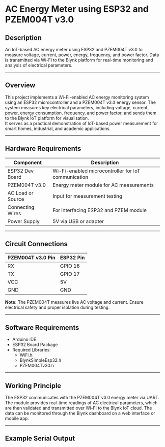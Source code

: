 # AC Energy Meter using ESP32 and PZEM004T v3.0

## Description
An IoT-based AC energy meter using ESP32 and PZEM004T v3.0 to measure voltage, current, power, energy, frequency, and power factor. Data is transmitted via Wi-Fi to the Blynk platform for real-time monitoring and analysis of electrical parameters.

---

## Overview
This project implements a Wi-Fi-enabled AC energy monitoring system using an ESP32 microcontroller and a PZEM004T v3.0 energy sensor. The system measures key electrical parameters, including voltage, current, power, energy consumption, frequency, and power factor, and sends them to the Blynk IoT platform for visualisation.  
It serves as a practical demonstration of IoT-based power measurement for smart homes, industrial, and academic applications.

---

## Hardware Requirements

| Component | Description |
|------------|-------------|
| ESP32 Dev Board | Wi-Fi-enabled microcontroller for IoT communication |
| PZEM004T v3.0 | Energy meter module for AC measurements |
| AC Load or Source | Input for measurement testing |
| Connecting Wires | For interfacing ESP32 and PZEM module |
| Power Supply | 5V via USB or adapter |

---

## Circuit Connections

| PZEM004T v3.0 Pin | ESP32 Pin |
|--------------------|-----------|
| RX | GPIO 16 |
| TX | GPIO 17 |
| VCC | 5V |
| GND | GND |

**Note:** The PZEM004T measures live AC voltage and current. Ensure electrical safety and proper isolation during testing.

---

## Software Requirements

- Arduino IDE  
- ESP32 Board Package  
- Required Libraries:  
  - WiFi.h  
  - BlynkSimpleEsp32.h  
  - PZEM004Tv30.h  

---

## Working Principle
The ESP32 communicates with the PZEM004T v3.0 energy meter via UART. The module provides real-time readings of AC electrical parameters, which are then validated and transmitted over Wi-Fi to the Blynk IoT cloud. The data can be monitored through the Blynk dashboard on a web interface or mobile app.

---

## Example Serial Output

